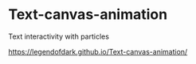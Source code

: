 # Text-canvas-animation

Text interactivity with particles

https://legendofdark.github.io/Text-canvas-animation/
